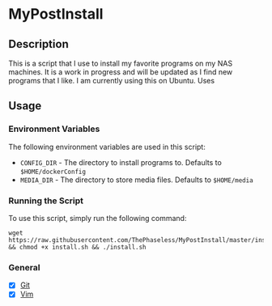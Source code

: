 # MyPostInstall
## Description
This is a script that I use to install my favorite programs on my NAS machines. It is a work in progress and will be updated as I find new programs that I like. I am currently using this on Ubuntu. Uses 

## Usage
### Environment Variables
The following environment variables are used in this script:
- `CONFIG_DIR` - The directory to install programs to. Defaults to `$HOME/dockerConfig`
- `MEDIA_DIR` - The directory to store media files. Defaults to `$HOME/media`

### Running the Script
To use this script, simply run the following command:
```
wget https://raw.githubusercontent.com/ThePhaseless/MyPostInstall/master/install.sh && chmod +x install.sh && ./install.sh
```

### General
- [x] [Git](https://git-scm.com/)
- [x] [Vim](https://www.vim.org/)